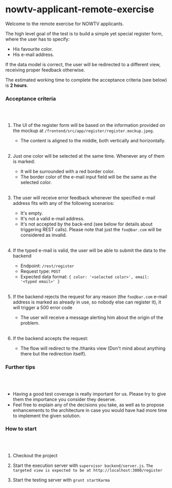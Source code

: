 nowtv-applicant-remote-exercise
===============================

Welcome to the remote exercise for NOWTV applicants.

The high level goal of the test is to build a simple yet special register form, where the user has to specify:
* His favourite color.
* His e-mail address.

If the data model is correct, the user will be redirected to a different view, receiving proper feedback otherwise.

The estimated working time to complete the acceptance criteria (see below) is **2 hours**.

### Acceptance criteria
<br/><br/>

1. The UI of the register form will be based on the information provided on the mockup at `/frontend/src/app/register/register.mockup.jpeg`.
    * The content is aligned to the middle, both vertically and horizontally.
<br/><br/>

2. Just one color will be selected at the same time. Whenever any of them is marked:
    * It will be surrounded with a red border color.
    * The border color of the e-mail input field will be the same as the selected color.
<br/><br/>

3. The user will receive error feedback whenever the specified e-mail address fits with any of the following scenarios:
    * It's empty.
    * It's not a valid e-mail address.
    * It's not accepted by the back-end (see below for details about triggering REST calls). Please note that just the `foo@bar.com` will be considered as invalid.
<br/><br/>

4. If the typed e-mail is valid, the user will be able to submit the data to the backend
    * Endpoint: `/rest/register`
    * Request type: `POST`
    * Expected data format: `{ color: '<selected color>', email: '<typed email>' }`
<br/><br/>

5. If the backend rejects the request for any reason (the `foo@bar.com` e-mail address is marked as already in use, so nobody else can register it), it will trigger a 500 error code
    * The user will receive a message alerting him about the origin of the problem.
<br/><br/>

6. If the backend accepts the request:
    * The flow will redirect to the /thanks view (Don't mind about anything there but the redirection itself).

### Further tips
<br/><br/>
* Having a good test coverage is really important for us. Please try to give them the importance you consider they deserve.
* Feel free to explain any of the decisions you take, as well as to propose enhancements to the architecture in case you would have had more time to implement the given solution.


### How to start
<br/><br/>
1. Checkout the project

2. Start the execution server with `supervisor backend/server.js`. `The targeted view is expected to be at http://localhost:3000/register`

3. Start the testing server with `grunt startKarma`



